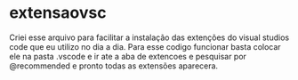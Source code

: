 # extensaovsc
Criei esse arquivo para facilitar a instalação das extenções do visual studios code que eu utilizo no dia a dia.
Para esse codigo funcionar basta colocar ele na pasta .vscode e ir ate a aba de extencoes e pesquisar por @recommended e pronto todas as extensões aparecera.

